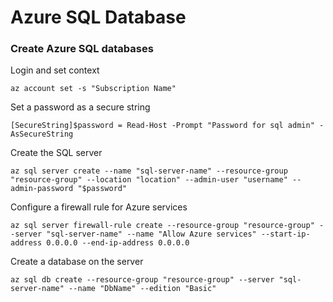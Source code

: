 # Azure SQL Database

### Create Azure SQL databases

Login and set context

`az account set -s "Subscription Name"`

Set a password as a secure string

`[SecureString]$password = Read-Host -Prompt "Password for sql admin" -AsSecureString`

Create the SQL server

`az sql server create --name "sql-server-name" --resource-group "resource-group" --location "location" --admin-user "username" --admin-password "$password"`

Configure a firewall rule for Azure services

`az sql server firewall-rule create --resource-group "resource-group" --server "sql-server-name" --name "Allow Azure services" --start-ip-address 0.0.0.0 --end-ip-address 0.0.0.0`

Create a database on the server

`az sql db create --resource-group "resource-group" --server "sql-server-name" --name "DbName" --edition "Basic"`
